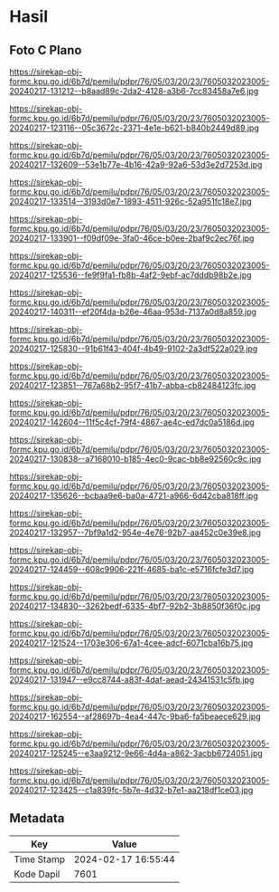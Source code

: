 # Hasil

## Foto C Plano

https://sirekap-obj-formc.kpu.go.id/6b7d/pemilu/pdpr/76/05/03/20/23/7605032023005-20240217-131212--b8aad89c-2da2-4128-a3b6-7cc83458a7e6.jpg

https://sirekap-obj-formc.kpu.go.id/6b7d/pemilu/pdpr/76/05/03/20/23/7605032023005-20240217-123116--05c3672c-2371-4e1e-b621-b840b2449d89.jpg

https://sirekap-obj-formc.kpu.go.id/6b7d/pemilu/pdpr/76/05/03/20/23/7605032023005-20240217-132609--53e1b77e-4b16-42a9-92a6-53d3e2d7253d.jpg

https://sirekap-obj-formc.kpu.go.id/6b7d/pemilu/pdpr/76/05/03/20/23/7605032023005-20240217-133514--3193d0e7-1893-4511-926c-52a951fc18e7.jpg

https://sirekap-obj-formc.kpu.go.id/6b7d/pemilu/pdpr/76/05/03/20/23/7605032023005-20240217-133901--f09df09e-3fa0-46ce-b0ee-2baf9c2ec76f.jpg

https://sirekap-obj-formc.kpu.go.id/6b7d/pemilu/pdpr/76/05/03/20/23/7605032023005-20240217-125536--fe9f9fa1-fb8b-4af2-9ebf-ac7dddb98b2e.jpg

https://sirekap-obj-formc.kpu.go.id/6b7d/pemilu/pdpr/76/05/03/20/23/7605032023005-20240217-140311--ef20f4da-b26e-46aa-953d-7137a0d8a859.jpg

https://sirekap-obj-formc.kpu.go.id/6b7d/pemilu/pdpr/76/05/03/20/23/7605032023005-20240217-125830--91b61f43-404f-4b49-9102-2a3df522a029.jpg

https://sirekap-obj-formc.kpu.go.id/6b7d/pemilu/pdpr/76/05/03/20/23/7605032023005-20240217-123851--767a68b2-95f7-41b7-abba-cb82484123fc.jpg

https://sirekap-obj-formc.kpu.go.id/6b7d/pemilu/pdpr/76/05/03/20/23/7605032023005-20240217-142604--11f5c4cf-79f4-4867-ae4c-ed7dc0a5186d.jpg

https://sirekap-obj-formc.kpu.go.id/6b7d/pemilu/pdpr/76/05/03/20/23/7605032023005-20240217-130838--a7168010-b185-4ec0-9cac-bb8e92560c9c.jpg

https://sirekap-obj-formc.kpu.go.id/6b7d/pemilu/pdpr/76/05/03/20/23/7605032023005-20240217-135626--bcbaa9e6-ba0a-4721-a966-6d42cba818ff.jpg

https://sirekap-obj-formc.kpu.go.id/6b7d/pemilu/pdpr/76/05/03/20/23/7605032023005-20240217-132957--7bf9a1d2-954e-4e76-92b7-aa452c0e39e8.jpg

https://sirekap-obj-formc.kpu.go.id/6b7d/pemilu/pdpr/76/05/03/20/23/7605032023005-20240217-124459--608c9906-221f-4685-ba1c-e5716fcfe3d7.jpg

https://sirekap-obj-formc.kpu.go.id/6b7d/pemilu/pdpr/76/05/03/20/23/7605032023005-20240217-134830--3262bedf-6335-4bf7-92b2-3b8850f36f0c.jpg

https://sirekap-obj-formc.kpu.go.id/6b7d/pemilu/pdpr/76/05/03/20/23/7605032023005-20240217-121524--1703e306-67a1-4cee-adcf-6071cba16b75.jpg

https://sirekap-obj-formc.kpu.go.id/6b7d/pemilu/pdpr/76/05/03/20/23/7605032023005-20240217-131947--e9cc8744-a83f-4daf-aead-24341531c5fb.jpg

https://sirekap-obj-formc.kpu.go.id/6b7d/pemilu/pdpr/76/05/03/20/23/7605032023005-20240217-162554--af28697b-4ea4-447c-9ba6-fa5beaece629.jpg

https://sirekap-obj-formc.kpu.go.id/6b7d/pemilu/pdpr/76/05/03/20/23/7605032023005-20240217-125245--e3aa9212-9e66-4d4a-a862-3acbb6724051.jpg

https://sirekap-obj-formc.kpu.go.id/6b7d/pemilu/pdpr/76/05/03/20/23/7605032023005-20240217-123425--c1a839fc-5b7e-4d32-b7e1-aa218df1ce03.jpg


## Metadata

| Key        | Value               |
| ---------- | ------------------- |
| Time Stamp | 2024-02-17 16:55:44 |
| Kode Dapil | 7601                |



